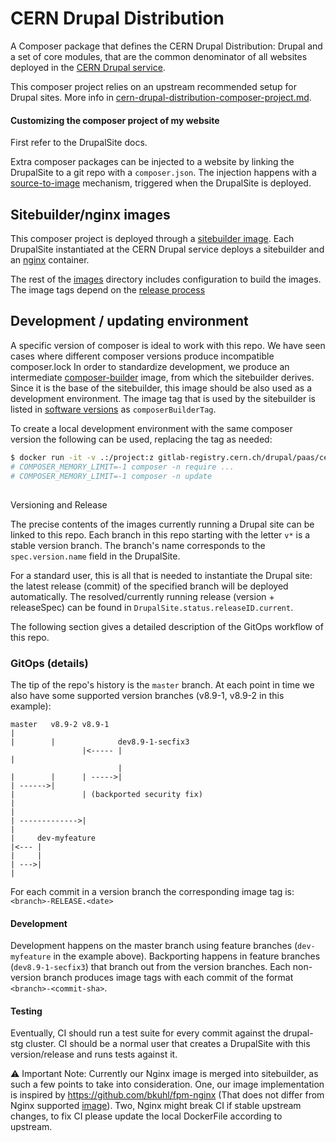 # CERN Drupal Distribution

A Composer package that defines the CERN Drupal Distribution: Drupal and a set of core modules,
that are the common denominator of all websites deployed in the [CERN Drupal service](https://drupal.cern.ch).

This composer project relies on an upstream recommended setup for Drupal sites.
More info in [cern-drupal-distribution-composer-project.md](cern-drupal-distribution-composer-project.md).

#### Customizing the composer project of my website

First refer to the DrupalSite docs.

Extra composer packages can be injected to a website by linking the DrupalSite to a git repo with a `composer.json`.
The injection happens with a [source-to-image](images/s2i) mechanism, triggered when the DrupalSite is deployed.

## Sitebuilder/nginx images

This composer project is deployed through a [sitebuilder image](images/Dockerfile-sitebuilder).
Each DrupalSite instantiated at the CERN Drupal service deploys a sitebuilder and an [nginx](images/nginx/Dockerfile) container.

The rest of the [images](images) directory includes configuration to build the images.
The image tags depend on the [release process](#release)

## Development / updating environment

A specific version of composer is ideal to work with this repo. We have seen cases where different composer versions produce incompatible composer.lock
In order to standardize development, we produce an intermediate [composer-builder](images/Dockerfile-composerbuilder) image, from which the sitebuilder derives.
Since it is the base of the sitebuilder, this image should be also used as a development environment.
The image tag that is used by the sitebuilder is listed in [software versions](images/softwareVersions) as `composerBuilderTag`.

To create a local development environment with the same composer version the following can be used, replacing the tag as needed:

```bash
$ docker run -it -v .:/project:z gitlab-registry.cern.ch/drupal/paas/cern-drupal-distribution/composer-builder:master-RELEASE-2021.11.03T17-28-43Z
# COMPOSER_MEMORY_LIMIT=-1 composer -n require ...
# COMPOSER_MEMORY_LIMIT=-1 composer -n update
```

## <h2 id="release"></h2> Versioning and Release

The precise contents of the images currently running a Drupal site can be linked to this repo.
Each branch in this repo starting with the letter `v*` is a stable version branch.
The branch's name corresponds to the `spec.version.name` field in the DrupalSite.

For a standard user, this is all that is needed to instantiate the Drupal site: the latest release (commit)
of the specified branch will be deployed automatically.
The resolved/currently running release (version + releaseSpec) can be found in `DrupalSite.status.releaseID.current`.

The following section gives a detailed description of the GitOps workflow of this repo.

### GitOps (details)

The tip of the repo's history is the `master` branch.
At each point in time we also have some supported version branches (v8.9-1, v8.9-2 in this example):

```
master   v8.9-2 v8.9-1
|
|        |              dev8.9-1-secfix3
                |<----- |
|
                        |
|        |      | ----->|
| ------>|
|               | (backported security fix)
|
|
| ------------->|
|
|     dev-myfeature
|<--- |
|     |
| --->|
|
```

For each commit in a version branch the corresponding image tag is: `<branch>-RELEASE.<date>`

#### Development

Development happens on the master branch using feature branches (`dev-myfeature` in the example above).
Backporting happens in feature branches (`dev8.9-1-secfix3`) that branch out from the version branches.
Each non-version branch produces image tags with each commit of the format `<branch>-<commit-sha>`.

#### Testing

Eventually, CI should run a test suite for every commit against the drupal-stg cluster.
CI should be a normal user that creates a DrupalSite with this version/release and runs tests against it.

 ⚠️  Important Note:
 Currently our Nginx image is merged into sitebuilder, as such a few points to
 take into consideration.
 One, our image implementation is inspired by https://github.com/bkuhl/fpm-nginx (That does not differ from Nginx supported [image](https://github.com/nginxinc/docker-nginx/blob/master/stable/alpine/Dockerfile)).
 Two, Nginx might break CI if stable upstream changes, to fix CI please update the local DockerFile according to upstream.

